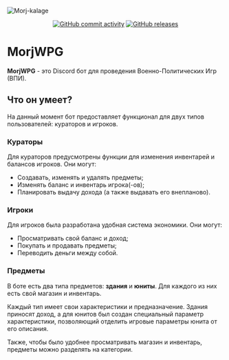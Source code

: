 ![Morj-kalage](https://user-images.githubusercontent.com/58074318/164958001-81b578fa-a325-47dc-9080-c1b2f1a024b1.png)
<div align='center'>

  <a href="https://github.com/Maxim-Beglyanov/MorjWPG/commits"><img alt="GitHub commit activity" src="https://img.shields.io/github/commit-activity/m/Maxim-Beglyanov/MorjWPG?color=ff9763"></a>
  <a href="https://github.com/Maxim-Beglyanov/MorjWPG/releases"><img alt="GitHub releases" src="https://img.shields.io/github/v/release/Maxim-Beglyanov/MorjWPG.svg?color=63cbff&label=version"></a>
  
</div>

# MorjWPG

**MorjWPG** - это Discord бот для проведения Военно-Политических Игр (ВПИ).

## Что он умеет?

На данный момент бот предоставляет функционал для двух типов пользователей: кураторов и игроков.

### **Кураторы**

Для кураторов предусмотрены функции для изменения инвентарей и балансов игроков.
Они могут:

- Создавать, изменять и удалять предметы;
- Изменять баланс и инвентарь игрока(-ов);
- Планировать выдачу дохода (а также выдавать его внепланово).

### **Игроки**

Для игроков была разработана удобная система экономики.
Они могут:

- Просматривать свой баланс и доход;
- Покупать и продавать предметы;
- Переводить деньги между собой.

### Предметы

В боте есть два типа предметов: **здания** и **юниты**.
Для каждого из них есть свой магазин и инвентарь.

Каждый тип имеет свои характеристики и предназначение.
Здания приносят доход, а для юнитов был создан специальный 
параметр характеристики, позволяющий отделить 
игровые параметры юнита от его описания.

Также, чтобы было удобнее просматривать магазин и инвентарь, предметы можно разделять на категории.
